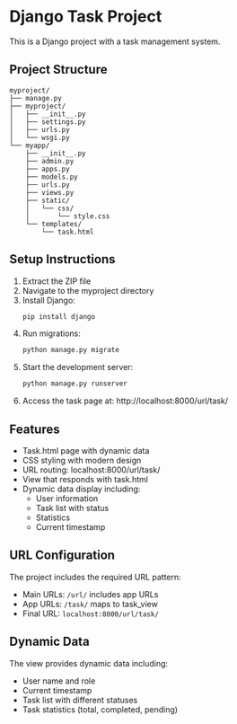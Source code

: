 # Django Task Project

This is a Django project with a task management system.

## Project Structure
```
myproject/
├── manage.py
├── myproject/
│   ├── __init__.py
│   ├── settings.py
│   ├── urls.py
│   └── wsgi.py
└── myapp/
    ├── __init__.py
    ├── admin.py
    ├── apps.py
    ├── models.py
    ├── urls.py
    ├── views.py
    ├── static/
    │   └── css/
    │       └── style.css
    └── templates/
        └── task.html
```

## Setup Instructions

1. Extract the ZIP file
2. Navigate to the myproject directory
3. Install Django:
   ```bash
   pip install django
   ```
4. Run migrations:
   ```bash
   python manage.py migrate
   ```
5. Start the development server:
   ```bash
   python manage.py runserver
   ```
6. Access the task page at: http://localhost:8000/url/task/

## Features

- Task.html page with dynamic data
- CSS styling with modern design
- URL routing: localhost:8000/url/task/
- View that responds with task.html
- Dynamic data display including:
  - User information
  - Task list with status
  - Statistics
  - Current timestamp

## URL Configuration

The project includes the required URL pattern:
- Main URLs: `/url/` includes app URLs
- App URLs: `/task/` maps to task_view
- Final URL: `localhost:8000/url/task/`

## Dynamic Data

The view provides dynamic data including:
- User name and role
- Current timestamp
- Task list with different statuses
- Task statistics (total, completed, pending)
